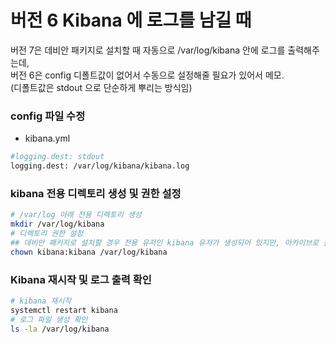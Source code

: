 # 버전 6 Kibana 에 로그를 남길 때
버전 7은 데비안 패키지로 설치할 때 자동으로 /var/log/kibana 안에 로그를 출력해주는데,  
버전 6은 config 디폴트값이 없어서 수동으로 설정해줄 필요가 있어서 메모.  
(디폴트값은 stdout 으로 단순하게 뿌리는 방식임)

### config 파일 수정
* kibana.yml
```bash
#logging.dest: stdout
logging.dest: /var/log/kibana/kibana.log
```

### kibana 전용 디렉토리 생성 및 권한 설정
```bash
# /var/log 아래 전용 디렉토리 생성
mkdir /var/log/kibana
# 디렉토리 권한 설정
## 데비안 패키지로 설치할 경우 전용 유저인 kibana 유저가 생성되어 있지만, 아카이브로 풀어쓸 경우 유저를 직접 생성해 주어야 한다.
chown kibana:kibana /var/log/kibana
```

### Kibana 재시작 및 로그 출력 확인
```bash
# kibana 재시작
systemctl restart kibana
# 로그 파일 생성 확인
ls -la /var/log/kibana
```
